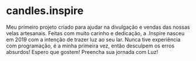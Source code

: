 # candles.inspire
Meu primeiro projeto criado para ajudar na divulgação e vendas das nossas velas artesanais. Feitas com muito carinho e dedicação, a .Inspire nasceu em 2019 com a intenção de trazer luz ao seu lar. Nunca tive experiência com programação, é a minha primeira vez, então desculpem os erros absurdos! Espero que gostem! Preencha sua jornada com Luz!
